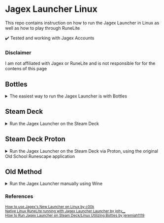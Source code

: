 # Jagex Launcher Linux

This repo contains instruction on how to run the Jagex Launcher in Linux as well as how to play through RuneLite

✔️ Tested and working with Jagex Accounts

### Disclaimer

I am not affiliated with Jagex or RuneLite and is not responsible for for the contens of this page

## Bottles
<details closed>
<summary>The easiest way to run the Jagex Launcher is with Bottles</summary>

### Requirements

- [Bottles](https://flathub.org/apps/details/com.usebottles.bottles)<br>
- [Flatseal](https://flathub.org/apps/details/com.github.tchx84.Flatseal)
- [Jagex Launcher for Windows](https://www.jagex.com/en-GB/launcher)<br>
- [RuneLite for Linux](https://runelite.net)<br>
- Windows Virtual Machine or Windows computer<br>

### Jagex Launcher
- [ ] Install the Jagex Launcher either in a Windows virtual machine or on a seperate computer
- [ ] Copy the installation folder to the following directory: `$HOME`

### Bottles and FlatSeal
Install Bottles with the link above
- [ ] Install Flatseal with the link above
- [ ] Launch Flatseal and select Bottles. Under Filesystem enable `All user files`
- [ ] Create a new bottle and name it Jagex Launcher. Under enviorment select `Application`
- [ ] Move the installation folder to the following directory:
    ```
    $HOME/.var/app/com.usebottles.bottles/data/bottles/bottles/Jagex-Launcher/drive_c/Program Files (x86)
    ```
- [ ] Select `Run Excecutable` and select the Jagex Launcher executable
- [ ] Close Bottles and run the following commmand:
    ```
    flatpak override com.usebottles.bottles --user --filesystem=xdg-data/applications
    ```
- [ ] Open Bottles and select the Jagex Launcher. Click the three dots to the right and select `Add Desktop Entry`

### RuneLite

- [ ] Install `libfuse2` through your package manager. For example: `sudo apt install libfuse2`
- [ ] Navigate to this directory:
    ```
    $HOME/.var/app/com.usebottles.bottles/data/bottles/bottles/Jagex-Launcher/drive_c/users/$USER/AppData/Local
    ```
- [ ] Create a new folder called `RuneLite` and move `RuneLite.AppImage` to this folder
- [ ] Make the file executable with the following command:
    ```
    sudo chmod +x RuneLite.AppImage
    ```
- [ ] Create a new file called `RuneLite.sh` with the following text:
  ```
  #!/bin/sh
  cd $HOME/.var/app/com.usebottles.bottles/data/bottles/bottles/Jagex-Launcher/drive_c/users/$USER/AppData/Local/RuneLite
  ./RuneLite.AppImage --appimage-extract-and-run
  ```
- [ ] Save the file in the `RuneLite` folder you just created
- [ ] Make `RuneLite.sh` executable with the following command: `sudo chmod +x RuneLite.sh`
- [ ] Create a symbolic link to `RuneLite.sh` with the following command: `ln -s RuneLite.sh RuneLite.exe`

#### Windows Registry

- [ ] Create a new file called `InstallLocation.reg` in your home directory:
```
cat > $HOME/InstallLocation.reg <<EOF
Windows Registry Editor Version 5.00
[HKEY_CURRENT_USER\Software\Microsoft\Windows\CurrentVersion\Uninstall\RuneLite Launcher_is1]
"InstallLocation"="C:/users/$USER/AppData/Local/RuneLite"
EOF
```
- [ ] Open Bottles, select Jagex Launcher, then scroll down and select Registry Editor
- [ ] Select registry, Import Registry File.. and import the file you just created
- [ ] Now launch the Jagex Launcher and select RuneLite. `Install` should be replaced with `Play` and launch RuneLite

</details>

## Steam Deck
 
<details closed>
<summary>Run the Jagex Launcher on the Steam Deck</summary> 
 
### Requirements

- [Bottles](https://flathub.org/apps/details/com.usebottles.bottles)
- [Flatseal](https://flathub.org/apps/details/com.github.tchx84.Flatseal)
- [Jagex Launcher for Windows](https://www.jagex.com/en-GB/launcher)
- [RuneLite for Linux](https://runelite.net)
- Windows Virtual Machine or Windows computer
  <br>

### Jagex Launcher
Install the Jagex Launcher either in a Windows virtual machine or on a seperate computer<br>
Copy the installation folder to the following directory: `/home/deck`<br>

### Bottles and FlatSeal 
Install Bottles with the link above<br>
Install Flatseal with the link above<br>
Launch Flatseal and select Bottles. Under Filesystem enable `All user files`<br>
Launch Bottles and then create a new Bottle, naming it Jagex Launcher. Under environment select `Application`<br>
Select `Add Shortcuts...` and select the Jagex Launcher executable<br>
Click the three dots to the right of the bottle and select `Add to Steam`<br>
`At this point the Jagex Launcher should launch properly both in Bottles, and in Steam under the Non-Steam Game category.`<br>
Before continuing with installing RuneLite, Right click the Jagex Launcher icon in the notification tray at the bottom right and select 'Exit'

## RuneLite

Enable hidden files, then navigate to this directory: `/home/deck/.var/app/com.usebottles.bottles/data/bottles/bottles/Jagex-Launcher/drive_c/users/deck/AppData/Local`<br>
Create a new folder called `RuneLite` and move `RuneLite.AppImage` to this directory<br>
Make the file executable by right clicking the file, selecting permissions, and checking `Is Executable`<br>

Create a new file called `RuneLite.sh` with the following text:
```
#!/bin/sh
cd /home/deck/.var/app/com.usebottles.bottles/data/bottles/bottles/Jagex-Launcher/drive_c/users/deck/AppData/Local/RuneLite
./RuneLite.AppImage --appimage-extract-and-run
```
Save the file in the `RuneLite` folder you just created<br>
Make `RuneLite.sh` executable as well<br>
Right click the RuneLite folder and select "Open Terminal Here"<br>
Create a symbolic link to `RuneLite.sh` with the following command: `ln -s RuneLite.sh RuneLite.exe`

#### Windows Registry

Create a new file called `InstallLocation.reg` with the following text:
```
Windows Registry Editor Version 5.00
[HKEY_CURRENT_USER\Software\Microsoft\Windows\CurrentVersion\Uninstall\RuneLite Launcher_is1]
"InstallLocation"="/home/deck/.var/app/com.usebottles.bottles/data/bottles/bottles/Jagex-Launcher/drive_c/users/deck/AppData/Local/RuneLite"
```
Save the file in any location, such as `/home/deck/Documents`<br>
Open Bottles, select Jagex Launcher, then scroll down and select Registry Editor<br>
Select registry, Import Registry File.. and import the file you just created<br>
Now launch the Jagex Launcher and select RuneLite. `Install` should be replaced with `Play` and launch RuneLite

</details>

## Steam Deck Proton
<details closed>
<summary>Run the Jagex Launcher on the Steam Deck via Proton, using the original Old School Runescape application</summary>

### Requirements

- [Old School Runescape Steam](https://store.steampowered.com/app/1343370/Old_School_RuneScape/)
- [Wine](https://flathub.org/apps/details/org.winehq.Wine)
- [Jagex Launcher for Windows](https://www.jagex.com/en-GB/launcher)
- [RuneLite for Linux](https://runelite.net)
- Windows Virtual Machine or Windows computer
  <br>

### OSRS Steam
Install Old School Runescape on Steam, and launch it once to create the prefix
  
### Wine
Install Wine from the discover store<br>
Open a new terminal, and type the following command to install .NET 4.8 into the OSRS Proton prefix: `flatpak run --env=WINEPREFIX="/home/deck/.local/share/Steam/steamapps/compatdata/1343370/pfx" --command=winetricks org.winehq.Wine -q dotnet48`<br>
  
### Jagex Launcher
Install the Jagex Launcher either in a Windows virtual machine or on a seperate computer<br>
Enable hidden files, then copy the contents of the installation folder to the following directory: `/home/deck/.local/share/Steam/steamapps/Old School Runescape/bin/win64`<br>
Right click in the win64 folder and select "Open Terminal Here"<br>
Create a symbolic link to `JagexLauncher.exe` with the following command: `ln -s JagexLauncher.exe osclient.exe`

### RuneLite
Download the RuneLite appimage from the link above<br>
Navigate to this directory: `/home/deck/.local/share/Steam/steamapps/Old School Runescape`<br>
Create a new folder called `RuneLite` and move `RuneLite.AppImage` to this directory<br>
Make the file executable by right clicking the file, selecting permissions, and checking `Is Executable`<br>

Create a new file called `RuneLite.sh` with the following text:
```
#!/bin/sh
cd "/home/deck/.local/share/Steam/steamapps/Old School Runescape/RuneLite"
./RuneLite.AppImage --appimage-extract-and-run
```
Save the file in the `RuneLite` folder you just created<br>
Make `RuneLite.sh` executable as well<br>
Right click the RuneLite folder and select "Open Terminal Here"<br>
Create a symbolic link to `RuneLite.sh` with the following command: `ln -s RuneLite.sh RuneLite.exe`

### Windows Registry
Create a new file called `InstallLocation.reg` with the following text:
```
Windows Registry Editor Version 5.00
[HKEY_CURRENT_USER\Software\Microsoft\Windows\CurrentVersion\Uninstall\RuneLite Launcher_is1]
"InstallLocation"="/home/deck/.local/share/Steam/steamapps/Old School Runescape/RuneLite"
```
Save the file in any location, such as `/home/deck/Documents`<br>
Open a terminal, and run the following command: `flatpak run --env=WINEPREFIX="/home/deck/.local/share/Steam/steamapps/compatdata/1343370/pfx" --command=winetricks org.winehq.Wine regedit`<br>
Select registry, Import Registry File.. and import the file you just created<br>
You can now uninstall Wine through the discover store if you wish<br>
Now launch the Jagex Launcher and select RuneLite. `Install` should be replaced with `Play` and launch RuneLite
  
### Gaming Mode
To improve RuneLite in Gaming mode, a few settings need to be changed<br>
Open RuneLite, and click Configuration to open the plugin settings list. Scroll down to `RuneLite`, and click the cog icon<br>
Set `Game size` to `994x768`<br>
Set `Resize type` to `Keep window size`<br>
Enable `Lock window size`<br>
Set `Contain in screen` to `Always`<br>
Enable `Always on top`<br>
In the main plugin settings list, scroll down to `Stretched Mode` and either make sure `Integer Scaling` is Disabled or disable the plugin entirely

</details>
  
  
  
## Old Method

<details close>
<summary>Run the Jagex Launcher manually using Wine</summary>

### Requirements

- [Wine](https://www.gloriouseggroll.tv/how-to-get-out-of-wine-dependency-hell)
- [WineTricks](https://github.com/Winetricks/winetricks)
- [Jagex Launcher for Windows](https://www.jagex.com/en-GB/launcher)
- [Jagex Launcher icon](https://runescape.wiki/images/Jagex_Launcher_icon.png)
- [RuneLite for Linux](https://runelite.net)
- .NET Framework 4.8
- Windows Virtual Machine or Windows computer

> **Note**<br>
> Replace USERNAME with the name of your Linux user

### Wine

Install Wine with the link above and follow the instructions for your distribution<br>

### WineTricks
Install WineTricks through your package manager. For example: `sudo apt install winetricks`

### .NET Framework

Install .NET Framework with the following command: `winetricks --force -q dotnet48`

### Jagex Launcher
Install the Jagex Launcher either in a Windows virtual machine or on a seperate computer<br>
Copy the installation folder to your home directory on your Linux computer<br>

### Desktop entry
Create a new file called `jagex-launcher.desktop` with the following text:
```
[Desktop Entry]
Type=Application
Name=Jagex Launcher
Terminal=false
Exec=wine /home/USERNAME/Jagex\ Launcher/JagexLauncher.exe
Icon=Jagex_Launcher_icon
```

Save the file in: `/home/USERNAME/.local/share/appliations`<br>
Download the Jagex Launcher icon and save it in `/home/USERNAME/.local/share/icons`<br>
Make sure that the exec path is the same as the path to the Jagex Launcher<br>

### RuneLite

Navigate to this directory: `/home/USERNAME/.wine/drive_c/users/USERNAME/AppData/Local`<br>
Create a new folder called `RuneLite`and move `RuneLite.AppImage` to this directory.<br>
Make the file executable with the following command: `sudo chmod +x RuneLite.AppImage`<br>

Create a new file called `RuneLite.sh` with the following text:
```
#!/bin/sh
cd /home/USERNAME/.wine/drive_c/users/USERNAME/AppData/Local/RuneLite
./RuneLite.AppImage
```
Save the file in the `RuneLite` folder you just created<br>
Make `RuneLite.sh` executable with the following command: `sudo chmod +x RuneLite.sh`<br>
Create a symbolic link to `RuneLite.sh` with the following command: `ln -s RuneLite.sh RuneLite.exe`

#### Windows Registry

Create a new file called `InstallLocation.reg` with the following text:
```
Windows Registry Editor Version 5.00
[HKEY_CURRENT_USER\Software\Microsoft\Windows\CurrentVersion\Uninstall\RuneLite Launcher_is1]
"InstallLocation"="/home/USERNAME/.wine/drive_c/users/USERNAME/AppData/Local/RuneLite"
```
Save the file in your home directory<br>
Open Windows Registry Editor with the following command: `winetricks regedit`<br>
Select registry, Import Registry File.. and import the file you just created<br>
Now launch the Jagex Launcher and select RuneLite. `Install` should be replaced with `Play` and launch RuneLite

</details>

### References

<sub>[How to use Jagex's New Launcher on Linux by c00k](https://www.youtube.com/watch?v=izLxF_Wwinw)</sub><br>
<sub>[Native Linux RuneLite running with Jagex Launcher Launcher by jolty__](https://www.reddit.com/r/2007scape/comments/uo1ey1/native_linux_runelite_running_with_jagex_launcher)</sub><br>
<sub>[How to Run Jagex Launcher on Steam Deck/Linux Utilizing Bottles by jeremiah1119](https://www.reddit.com/r/2007scape/comments/11q8mly/how_to_run_jagex_launcher_on_steam_decklinux/)</sub>
